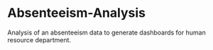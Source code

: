 # Absenteeism-Analysis
Analysis of an absenteeism data to generate dashboards for human resource department.
